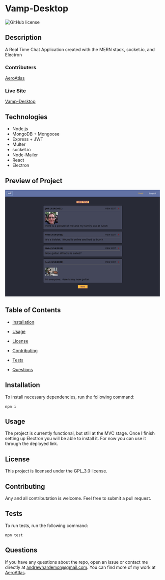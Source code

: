 # Vamp-Desktop
![GitHub license](https://img.shields.io/badge/license-GPL_3.0-blue.svg)

## Description

A Real Time Chat Application created with the MERN stack, socket.io, and Electron 

### Contributers
[AeroAtlas](https://github.com/AeroAtlas/)

### Live Site
[Vamp-Desktop](https://vamp-desktop.herokuapp.com/)

## Technologies

<ul>
    <li>Node.js</li>
    <li>MongoDB + Mongoose</li>
    <li>Express + JWT</li>
    <li>Multer</li>
    <li>socket.io</li>
    <li>Node-Mailer</li>
    <li>React</li>
    <li>Electron</li>
</ul>


## Preview of Project
<img src="./VampDesktop.png"></png>


## Table of Contents 

* [Installation](#installation)

* [Usage](#usage)

* [License](#license)

* [Contributing](#contributing)

* [Tests](#tests)

* [Questions](#questions)

## Installation

To install necessary dependencies, run the following command:

```
npm i
```

## Usage

The project is currently functional, but still at the MVC stage. Once I finish setting up Electron you will be able to install it. For now you can use it through the deployed link.

## License

This project is licensed under the GPL_3.0 license.
  
## Contributing

Any and all contributation is welcome. Feel free to submit a pull request.

## Tests

To run tests, run the following command:

```
npm test
```

## Questions

If you have any questions about the repo, open an issue or contact me directly at andrewhardemon@gmail.com. You can find more of my work at [AeroAtlas](https://github.com/AeroAtlas/).

